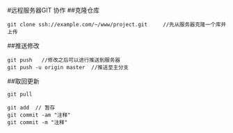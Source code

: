 #远程服务器GIT 协作
##克隆仓库
```shell
git clone ssh://example.com/~/www/project.git     //先从服务器克隆一个库并上传
```
##推送修改
```shell
git push   //修改之后可以进行推送到服务器
git push -u origin master  //推送至主分支
```
##取回更新 
```shell
git pull
```
```shell
git add  // 暂存
git commit -am "注释"
git commit -m "注释"
```
